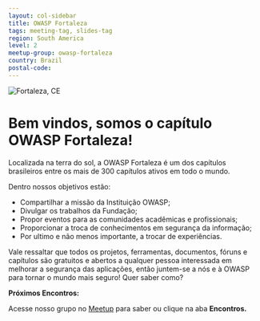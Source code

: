 ```yaml
---
layout: col-sidebar
title: OWASP Fortaleza
tags: meeting-tag, slides-tag
region: South America
level: 2
meetup-group: owasp-fortaleza
country: Brazil
postal-code:
---
```

![Fortaleza, CE](assets/images/Logo_OWASP_Fortaleza.png)

# Bem vindos, somos o capítulo OWASP Fortaleza!

Localizada na terra do sol, a OWASP Fortaleza é um dos capítulos brasileiros entre os mais de 300 capítulos ativos em todo o mundo.

Dentro nossos objetivos estão:

- Compartilhar a missão da Instituição OWASP;
- Divulgar os trabalhos da Fundação;
- Propor eventos para as comunidades acadêmicas e profissionais;
- Proporcionar a troca de conhecimentos em segurança da informação;
- Por ultimo e não menos importante, a trocar de experiências.

Vale ressaltar que todos os projetos, ferramentas, documentos, fóruns e capítulos são gratuitos e abertos a qualquer pessoa interessada em melhorar a segurança das aplicações, então juntem-se a nós e à OWASP para tornar o mundo mais seguro! Quer saber como?

**Próximos Encontros:**

Acesse nosso grupo no [Meetup](https://www.meetup.com/pt-BR/owasp-fortaleza/events/) para saber ou clique na aba **Encontros.**
